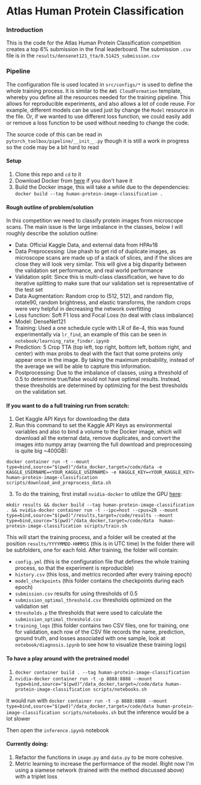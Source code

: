 # Atlas Human Protein Classification

### Introduction
This is the code for the Atlas Human Protein Classification competition creates a top 6% submission in the final leaderboard. The submission `.csv` file is in the `results/densenet121_tta/0.51425_submission.csv`

### Pipeline
The configuration file is used located in `src/configs/*` is used to define the whole training process. It is similar to the `AWS CloudFormation` template, whereby you define all the resources needed for the training pipeline.
This allows for reproducible experiments, and also allows a lot of code reuse. For example, different models can be used just by change the `Model` resource in the file. Or, if we wanted to use different loss function, we could easily add
or remove a loss function to be used without needing to change the code.

The source code of this can be read in `pytorch_toolbox/pipeline/__init__.py` though it is still a work in progress so the code may be a bit hard to read

#### Setup

1. Clone this repo and `cd` to it
2. Download Docker from [here](https://docs.docker.com/install/linux/docker-ce/ubuntu/) if you don't have it
3. Build the Docker image, this will take a while due to the dependencies: `docker build --tag human-protein-image-classification .`

#### Rough outline of problem/solution

In this competition we need to classify protein images from microscope scans. The main issue is the large imbalance in the classes, below I will roughly describe the solution outline:

- Data: Official Kaggle Data, and external data from HPAv18
- Data Preprocessing: Use phash to get rid of duplicate images, as microscope scans are made up of a stack of slices, and if the slices are close they will look very similar. This will give a big disparity between the validation set performance, and real world performance
- Validation split: Since this is multi-class classification, we have to do iterative splitting to make sure that our validation set is representative of the test set
- Data Augmentation: Random crop to (512, 512), and random flip, rotate90, random brightness, and elastic transforms, the random crops were very helpful in decreasing the network overfitting
- Loss function: Soft F1 loss and Focal Loss (to deal with class imbalance)
- Model: DenseNet121
- Training: Used a one schedule cycle with LR of 8e-4, this was found experimentally via `lr_find`, an example of this can be seen in `notebook/learning_rate_finder.ipynb`
- Prediction: 5 Crop TTA (top left, top right, bottom left, bottom right, and center) with max probs to deal with the fact that some proteins only appear once in the image. By taking the maximum probability, instead of the average we will be able to capture this information.
- Postprocessing: Due to the imbalance of classes, using a threshold of 0.5 to determine true/false would not have optimal results. Instead, these thresholds are determined by optimizing for the best thresholds on the validation set.

#### If you want to do a full training run from scratch:

1. Get Kaggle API Keys for downloading the data
2. Run this command to set the Kaggle API Keys as environmental variables and also to bind a volume to the Docker image, which will download all the external data, remove duplicates, and convert the images into numpy array (warning the full download and preprocessing is quite big ~400GB):

`docker container run -t --mount type=bind,source="$(pwd)"/data_docker,target=/code/data -e KAGGLE_USERNAME=<YOUR_KAGGLE_USERNAME> -e KAGGLE_KEY=<YOUR_KAGGLE_KEY> human-protein-image-classification scripts/download_and_preprocess_data.sh`

3. To do the training, first install `nvidia-docker` to utilize the GPU [here](https://github.com/NVIDIA/nvidia-docker):

`mkdir results && docker build --tag human-protein-image-classification . && nvidia-docker container run -t --ipc=host --cpus=28 --mount type=bind,source="$(pwd)"/results,target=/code/results --mount type=bind,source="$(pwd)"/data_docker,target=/code/data  human-protein-image-classification scripts/train.sh`

This will start the training process, and a folder will be created at the position `results/YYYYMMDD-HHMMSS` (this is in UTC time)
In the folder there will be subfolders, one for each fold. After training, the folder will contain:

- `config.yml` (this is the configuration file that defines the whole training process, so that the experiment is reproducible)
- `history.csv` (this loss, and metrics recorded after every training epoch)
- `model_checkpoints` (this folder contains the checkpoints during each epoch)
- `submission.csv` results for using thresholds of 0.5
- `submission_optimal_threshold.csv` thresholds optimized on the validation set
- `thresholds.p` the thresholds that were used to calculate the `submission_optimal_threshold.csv`
- `training_logs` (this folder contains two CSV files, one for training, one for validation, each row of the CSV file records the name, prediction, ground truth, and losses associated with one sample, look at `notebook/diagnosis.ipynb` to see how to visualize these training logs)


#### To have a play around with the pretrained model
1. `docker container build . --tag human-protein-image-classification`
2. `nvidia-docker container run -t -p 8888:8888 --mount type=bind,source="$(pwd)"/data_docker,target=/code/data human-protein-image-classification scripts/notebooks.sh`

It would run with `docker container run -t -p 8888:8888 --mount type=bind,source="$(pwd)"/data_docker,target=/code/data human-protein-image-classification scripts/notebooks.sh` but the inference would be a lot slower

Then open the `inference.ipynb` notebook

#### Currently doing:
1. Refactor the functions in `image.py` and `data.py` to be more cohesive.
2. Metric learning to increase the performance of the model. Right now I'm using a siamese network (trained with the method discussed above) with a triplet loss
